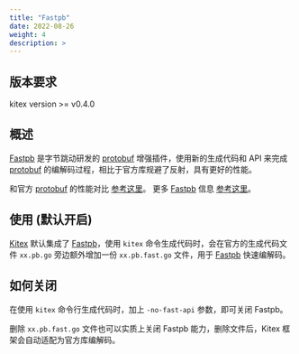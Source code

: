 ```yaml
---
title: "Fastpb"
date: 2022-08-26
weight: 4
description: >
---
```


## 版本要求

kitex version >= v0.4.0

## 概述

[Fastpb][Fastpb] 是字节跳动研发的 [protobuf][protobuf] 增强插件，使用新的生成代码和 API 来完成 [protobuf][protobuf] 的编解码过程，相比于官方库规避了反射，具有更好的性能。

和官方 [protobuf][protobuf] 的性能对比 [参考这里][fastpb-benchmark]。
更多 [Fastpb][Fastpb] 信息 [参考这里][Fastpb]。

## 使用 (默认开启)

[Kitex][Kitex] 默认集成了 [Fastpb][Fastpb]，使用 `kitex` 命令生成代码时，会在官方的生成代码文件 `xx.pb.go` 旁边额外增加一份 `xx.pb.fast.go`
文件，用于 [Fastpb][Fastpb] 快速编解码。

## 如何关闭

在使用 `kitex` 命令行生成代码时，加上 `-no-fast-api` 参数，即可关闭 Fastpb。

删除 `xx.pb.fast.go` 文件也可以实质上关闭 Fastpb 能力，删除文件后，Kitex 框架会自动适配为官方库编解码。

[Fastpb]: https://github.com/cloudwego/fastpb
[Kitex]: https://github.com/cloudwego/kitex
[protobuf]: https://github.com/golang/protobuf
[fastpb-benchmark]: https://github.com/cloudwego/fastpb#performance

